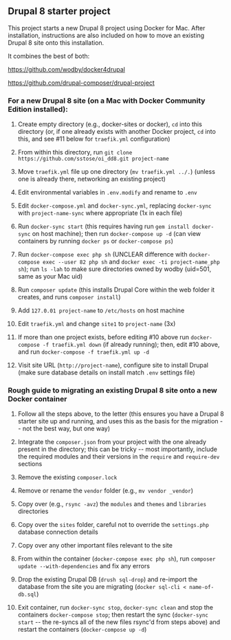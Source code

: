 ## Drupal 8 starter project 

This project starts a new Drupal 8 project using Docker for Mac. After installation, instructions are also included on how to move an existing Drupal 8 site onto this installation. 

It combines the best of both:

https://github.com/wodby/docker4drupal

https://github.com/drupal-composer/drupal-project

### For a new Drupal 8 site (on a Mac with Docker Community Edition installed):

1. Create empty directory (e.g., docker-sites or docker), `cd` into this directory (or, if one already exists with another Docker project, `cd` into this, and see #11 below for `traefik.yml` configuration)

2. From within this directory, run `git clone https://github.com/sstose/oi_dd8.git project-name`

3. Move `traefik.yml` file up one directory (`mv traefik.yml ../.`) (unless one is already there, networking an existing project)

4. Edit environmental variables in `.env.modify` and rename to `.env`

5. Edit `docker-compose.yml` and `docker-sync.yml`, replacing `docker-sync` with `project-name-sync` where appropriate (1x in each file)

6. Run `docker-sync start` (this requires having run `gem install docker-sync` on host machine); then run `docker-compose up -d` (can view containers by running `docker ps` or `docker-compose ps`)

7. Run `docker-compose exec php sh` (UNCLEAR difference with `docker-compose exec --user 82 php sh` and `docker exec -ti project-name_php sh`); run `ls -lah` to make sure directories owned by wodby (uid=501, same as your Mac uid)

8. Run `composer update` (this installs Drupal Core within the web folder it creates, and runs `composer install`)

9. Add `127.0.01 project-name` to `/etc/hosts` on host machine

10. Edit `traefik.yml` and change `site1` to `project-name` (3x)

11. If more than one project exists, before editing #10 above run `docker-compose -f traefik.yml down` (if already running); then, edit #10 above, and run `docker-compose -f traefik.yml up -d`

12. Visit site URL (`http://project-name`), configure site to install Drupal (make sure database details on install match `.env` settings file)





### Rough guide to migrating an existing Drupal 8 site onto a new Docker container

1. Follow all the steps above, to the letter (this ensures you have a Drupal 8 starter site up and running, and uses this as the basis for the migration -- not the best way, but one way)

2. Integrate the `composer.json` from your project with the one already present in the directory; this can be tricky -- most importantly, include the required modules and their versions in the `require` and `require-dev` sections

3. Remove the existing `composer.lock`

2. Remove or rename the `vendor` folder (e.g., `mv vendor _vendor`)

3. Copy over (e.g., `rsync -avz`) the `modules` and `themes` and `libraries` directories

4. Copy over the `sites` folder, careful not to override the `settings.php` database connection details

5. Copy over any other important files relevant to the site

6. From within the container (`docker-compose exec php sh`), run `composer update --with-dependencies` and fix any errors

7. Drop the existing Drupal DB (`drush sql-drop`) and re-import the database from the site you are migrating (`docker sql-cli < name-of-db.sql`)

8. Exit container, run `docker-sync stop`, `docker-sync clean` and stop the containers `docker-compose stop`; then restart the sync (`docker-sync start` -- the re-syncs all of the new files rsync'd from steps above) and restart the containers (`docker-compose up -d`)



